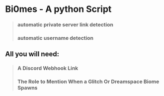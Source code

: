 # Bi0mes - A python Script

> ### automatic private server link detection
> ### automatic username detection

## All you will need:
> ### A Discord Webhook Link
> ### The Role to Mention When a Glitch Or Dreamspace Biome Spawns
